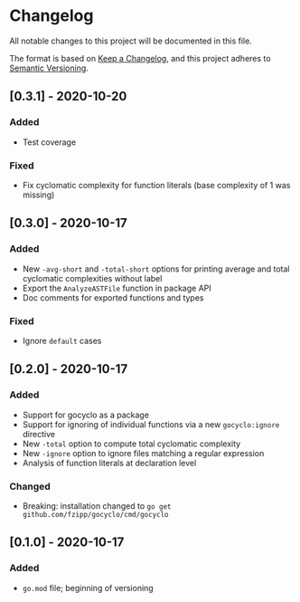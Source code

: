 # Changelog
All notable changes to this project will be documented in this file.

The format is based on [Keep a Changelog](https://keepachangelog.com/en/1.0.0/),
and this project adheres to [Semantic Versioning](https://semver.org/spec/v2.0.0.html).

## [0.3.1] - 2020-10-20
### Added
- Test coverage

### Fixed
- Fix cyclomatic complexity for function literals (base complexity of 1 was missing)

## [0.3.0] - 2020-10-17
### Added
- New `-avg-short` and `-total-short` options for printing average and total cyclomatic complexities without label
- Export the `AnalyzeASTFile` function in package API
- Doc comments for exported functions and types

### Fixed
- Ignore `default` cases

## [0.2.0] - 2020-10-17
### Added
- Support for gocyclo as a package
- Support for ignoring of individual functions via a new `gocyclo:ignore` directive
- New `-total` option to compute total cyclomatic complexity
- New `-ignore` option to ignore files matching a regular expression
- Analysis of function literals at declaration level

### Changed
- Breaking: installation changed to `go get github.com/fzipp/gocyclo/cmd/gocyclo`

## [0.1.0] - 2020-10-17

### Added
- `go.mod` file; beginning of versioning

